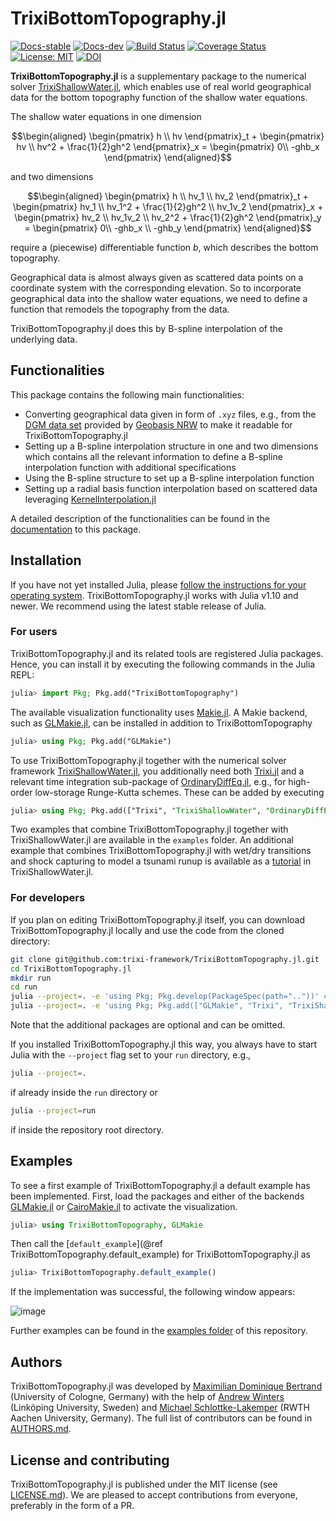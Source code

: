 # TrixiBottomTopography.jl
[![Docs-stable](https://img.shields.io/badge/docs-stable-blue.svg)](https://trixi-framework.github.io/TrixiBottomTopography.jl/stable)
[![Docs-dev](https://img.shields.io/badge/docs-dev-blue.svg)](https://trixi-framework.github.io/TrixiBottomTopography.jl/dev/)
[![Build Status](https://github.com/trixi-framework/TrixiBottomTopography.jl/actions/workflows/ci.yml/badge.svg)](https://github.com/trixi-framework/TrixiBottomTopography.jl/actions/workflows/ci.yml)
[![Coverage Status](https://coveralls.io/repos/github/trixi-framework/TrixiBottomTopography.jl/badge.svg?branch=main)](https://coveralls.io/github/trixi-framework/TrixiBottomTopography.jl?branch=main)
[![License: MIT](https://img.shields.io/badge/License-MIT-success.svg)](https://opensource.org/licenses/MIT)
[![DOI](https://zenodo.org/badge/DOI/10.5281/zenodo.15122147.svg)](https://doi.org/10.5281/zenodo.15122147)

**TrixiBottomTopography.jl** is a supplementary package to the numerical solver [TrixiShallowWater.jl](https://github.com/trixi-framework/TrixiShallowWater.jl), which enables use of real world geographical data for the bottom topography function of the shallow water equations.

The shallow water equations in one dimension
```math
\begin{aligned}
\begin{pmatrix} h \\ hv \end{pmatrix}_t
+ \begin{pmatrix} hv \\ hv^2 + \frac{1}{2}gh^2 \end{pmatrix}_x
= \begin{pmatrix} 0\\ -ghb_x \end{pmatrix}
\end{aligned}
```
and two dimensions
```math
\begin{aligned}
\begin{pmatrix} h \\ hv_1 \\ hv_2 \end{pmatrix}_t
+ \begin{pmatrix} hv_1 \\ hv_1^2 + \frac{1}{2}gh^2 \\ hv_1v_2 \end{pmatrix}_x
+ \begin{pmatrix} hv_2 \\ hv_1v_2 \\ hv_2^2 + \frac{1}{2}gh^2  \end{pmatrix}_y
= \begin{pmatrix} 0\\ -ghb_x \\ -ghb_y \end{pmatrix}
\end{aligned}
```
require a (piecewise) differentiable function $b$, which describes the bottom topography.

Geographical data is almost always given as scattered data points on a coordinate system with the corresponding elevation. So to incorporate geographical data into the shallow water equations, we need to define a function that remodels the topography from the data.

TrixiBottomTopography.jl does this by B-spline interpolation of the underlying data.

## Functionalities

This package contains the following main functionalities:
- Converting geographical data given in form of `.xyz` files, e.g., from the [DGM data set](https://www.opengeodata.nrw.de/produkte/geobasis/hm/) provided by [Geobasis NRW](https://www.bezreg-koeln.nrw.de/geobasis-nrw) to make it readable for TrixiBottomTopography.jl
- Setting up a B-spline interpolation structure in one and two dimensions which contains all the relevant information to define a B-spline interpolation function with additional specifications
- Using the B-spline structure to set up a B-spline interpolation function
- Setting up a radial basis function interpolation based on scattered data leveraging [KernelInterpolation.jl](https://github.com/JoshuaLampert/KernelInterpolation.jl)

A detailed description of the functionalities can be found in the [documentation](https://trixi-framework.github.io/TrixiBottomTopography.jl/stable/) to this package.

## Installation
If you have not yet installed Julia, please [follow the instructions for your
operating system](https://julialang.org/downloads/platform/). TrixiBottomTopography.jl works
with Julia v1.10 and newer. We recommend using the latest stable release of Julia.

### For users
TrixiBottomTopography.jl and its related tools are registered Julia packages. Hence, you
can install it by executing the following commands in the Julia REPL:
```julia
julia> import Pkg; Pkg.add("TrixiBottomTopography")
```

The available visualization functionality uses [Makie.jl](https://github.com/JuliaPlots/Makie.jl/).
A Makie backend, such as [GLMakie.jl](https://github.com/JuliaPlots/GLMakie.jl/), can
be installed in addition to TrixiBottomTopography
```julia
julia> using Pkg; Pkg.add("GLMakie")
```

To use TrixiBottomTopography.jl together with the numerical solver framework [TrixiShallowWater.jl](https://github.com/trixi-framework/TrixiShallowWater.jl),
you additionally need both [Trixi.jl](https://github.com/trixi-framework/Trixi.jl)
and a relevant time integration sub-package of
[OrdinaryDiffEq.jl](https://github.com/SciML/OrdinaryDiffEq.jl), e.g.,
for high-order low-storage Runge-Kutta schemes. These can be added
by executing
```julia
julia> using Pkg; Pkg.add(["Trixi", "TrixiShallowWater", "OrdinaryDiffEqLowStorageRK"])
```
Two examples that combine TrixiBottomTopography.jl together with TrixiShallowWater.jl
are available in the `examples` folder.
An additional example that combines TrixiBottomTopography.jl with wet/dry transitions and
shock capturing to model a tsunami runup is available as a
[tutorial](https://trixi-framework.github.io/TrixiShallowWater.jl/stable/tutorials/elixir_shallowwater_monai_tsunami/)
in TrixiShallowWater.jl.

### For developers
If you plan on editing TrixiBottomTopography.jl itself, you can download TrixiBottomTopography.jl
locally and use the code from the cloned directory:
```bash
git clone git@github.com:trixi-framework/TrixiBottomTopography.jl.git
cd TrixiBottomTopography.jl
mkdir run
cd run
julia --project=. -e 'using Pkg; Pkg.develop(PackageSpec(path=".."))' # Install local TrixiBottomTopography.jl clone
julia --project=. -e 'using Pkg; Pkg.add(["GLMakie", "Trixi", "TrixiShallowWater", "OrdinaryDiffEqLowStorageRK"])' # Install additional packages
```
Note that the additional packages are optional and can be omitted.

If you installed TrixiBottomTopography.jl this way, you always have to start Julia with the `--project`
flag set to your `run` directory, e.g.,
```bash
julia --project=.
```
if already inside the `run` directory or
```bash
julia --project=run
```
if inside the repository root directory.

## Examples

To see a first example of TrixiBottomTopography.jl a default example has been implemented.
First, load the packages and either of the backends
[GLMakie.jl](https://docs.makie.org/stable/explanations/backends/glmakie)
or [CairoMakie.jl](https://docs.makie.org/v0.22/explanations/backends/cairomakie)
to activate the visualization.
```julia
julia> using TrixiBottomTopography, GLMakie
```
Then call the [`default_example`](@ref TrixiBottomTopography.default_example) for TrixiBottomTopography.jl as
```julia
julia> TrixiBottomTopography.default_example()
```
If the implementation was successful, the following window appears:

![image](https://github.com/user-attachments/assets/1203483a-b414-45b1-a69a-c6e284eeb0c2)

Further examples can be found in the [examples folder](https://github.com/trixi-framework/TrixiBottomTopography.jl/tree/main/examples) of this repository.

## Authors
TrixiBottomTopography.jl was developed by [Maximilian Dominique Bertrand](https://github.com/maxbertrand1996) (University of Cologne, Germany) with the help of [Andrew Winters](https://liu.se/en/employee/andwi94) (Linköping University, Sweden) and [Michael Schlottke-Lakemper](https://lakemper.eu/) (RWTH Aachen University, Germany).
The full list of contributors can be found in [AUTHORS.md](AUTHORS.md).

## License and contributing
TrixiBottomTopography.jl is published under the MIT license (see [LICENSE.md](LICENSE.md)).
We are pleased to accept contributions from everyone, preferably in the form of a PR.

